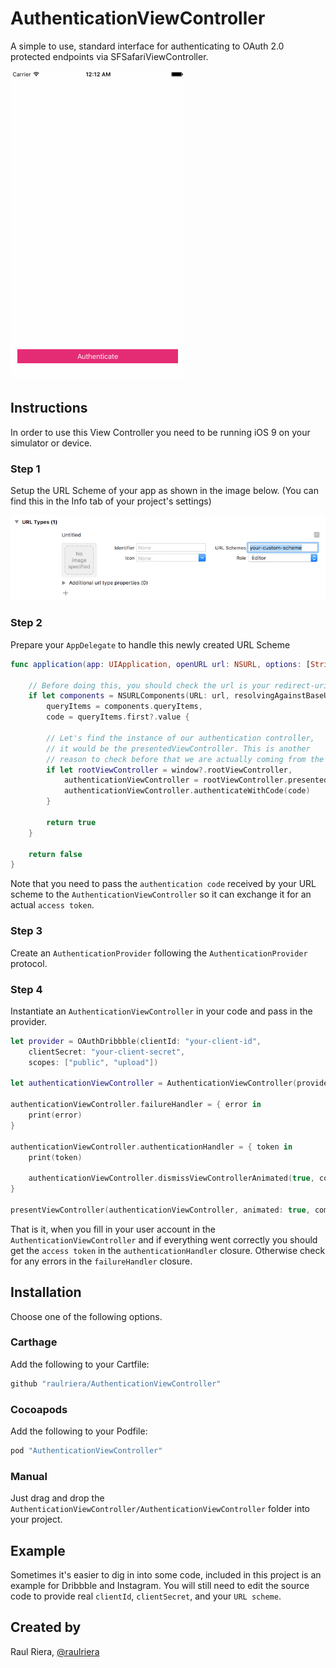 # AuthenticationViewController
A simple to use, standard interface for authenticating to OAuth 2.0 protected endpoints via SFSafariViewController.

![Step1](/Screenshots/Demo.gif)

## Instructions
In order to use this View Controller you need to be running iOS 9 on your simulator or device.

### Step 1
Setup the URL Scheme of your app as shown in the image below. (You can find this in the Info tab of your project's settings)

![Step1](/Screenshots/Step1.png)

### Step 2
Prepare your `AppDelegate` to handle this newly created URL Scheme

```swift
func application(app: UIApplication, openURL url: NSURL, options: [String : AnyObject]) -> Bool {

    // Before doing this, you should check the url is your redirect-uri before doing anything. Be safe :)
    if let components = NSURLComponents(URL: url, resolvingAgainstBaseURL: false),
        queryItems = components.queryItems, 
        code = queryItems.first?.value {

        // Let's find the instance of our authentication controller, 
        // it would be the presentedViewController. This is another 
        // reason to check before that we are actually coming from the SFSafariViewController
        if let rootViewController = window?.rootViewController,
            authenticationViewController = rootViewController.presentedViewController as? AuthenticationViewController {
            authenticationViewController.authenticateWithCode(code)
        }

        return true
    }

    return false
}
```

Note that you need to pass the `authentication code` received by your URL scheme to the `AuthenticationViewController` so it can exchange it for an actual `access token`.

### Step 3
Create an `AuthenticationProvider` following the `AuthenticationProvider` protocol.

### Step 4
Instantiate an `AuthenticationViewController` in your code and pass in the provider.

```swift
let provider = OAuthDribbble(clientId: "your-client-id", 
    clientSecret: "your-client-secret", 
    scopes: ["public", "upload"])

let authenticationViewController = AuthenticationViewController(provider: provider)

authenticationViewController.failureHandler = { error in
    print(error)
}

authenticationViewController.authenticationHandler = { token in
    print(token)

    authenticationViewController.dismissViewControllerAnimated(true, completion: nil)
}

presentViewController(authenticationViewController, animated: true, completion: nil)
```

That is it, when you fill in your user account in the `AuthenticationViewController` and if everything went correctly you should get the `access token` in the `authenticationHandler` closure. Otherwise check for any errors in the `failureHandler` closure.

## Installation

Choose one of the following options.

### Carthage

Add the following to your Cartfile:

``` ruby
github "raulriera/AuthenticationViewController"
```

### Cocoapods

Add the following to your Podfile:

``` ruby
pod "AuthenticationViewController"
```

### Manual

Just drag and drop the `AuthenticationViewController/AuthenticationViewController` folder into your project.

## Example

Sometimes it's easier to dig in into some code, included in this project is an example for Dribbble and Instagram. You will still need to edit the source code to provide real `clientId`, `clientSecret`, and your `URL scheme`.

## Created by
Raul Riera, [@raulriera](http://twitter.com/raulriera)

